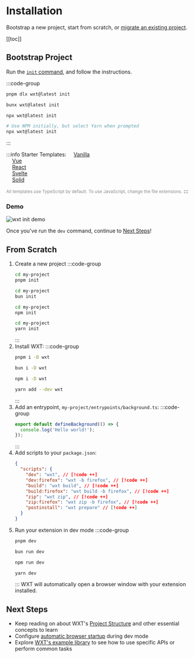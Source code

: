 # Installation

Bootstrap a new project, start from scratch, or [migrate an existing project](/guide/resources/migrate).

[[toc]]

## Bootstrap Project

Run the [`init` command](/api/cli/wxt-init), and follow the instructions.

:::code-group

```sh [PNPM]
pnpm dlx wxt@latest init
```

```sh [Bun]
bunx wxt@latest init
```

```sh [NPM]
npx wxt@latest init
```

```sh [Yarn]
# Use NPM initially, but select Yarn when prompted
npx wxt@latest init
```

:::

:::info Starter Templates:
[<Icon name="TypeScript" style="margin-left: 16px;" />Vanilla](https://github.com/wxt-dev/wxt/tree/main/templates/vanilla)<br/>[<Icon name="Vue" style="margin-left: 16px;" />Vue](https://github.com/wxt-dev/wxt/tree/main/templates/vue)<br/>[<Icon name="React" style="margin-left: 16px;" />React](https://github.com/wxt-dev/wxt/tree/main/templates/react)<br/>[<Icon name="Svelte" style="margin-left: 16px;" />Svelte](https://github.com/wxt-dev/wxt/tree/main/templates/svelte)<br/>[<Icon name="Solid" icon="https://www.solidjs.com/img/favicons/favicon-32x32.png"  style="margin-left: 16px;" />Solid](https://github.com/wxt-dev/wxt/tree/main/templates/solid)

<small style="opacity: 50%">All templates use TypeScript by default. To use JavaScript, change the file extensions.</small>
:::

### Demo

![wxt init demo](/assets/init-demo.gif)

Once you've run the `dev` command, continue to [Next Steps](#next-steps)!

## From Scratch

1. Create a new project
   :::code-group
   ```sh [PNPM]
   cd my-project
   pnpm init
   ```
   ```sh [Bun]
   cd my-project
   bun init
   ```
   ```sh [NPM]
   cd my-project
   npm init
   ```
   ```sh [Yarn]
   cd my-project
   yarn init
   ```
   :::
2. Install WXT:
   :::code-group
   ```sh [PNPM]
   pnpm i -D wxt
   ```
   ```sh [Bun]
   bun i -D wxt
   ```
   ```sh [NPM]
   npm i -D wxt
   ```
   ```sh [Yarn]
   yarn add --dev wxt
   ```
   :::
3. Add an entrypoint, `my-project/entrypoints/background.ts`:
   :::code-group
   ```ts
   export default defineBackground(() => {
     console.log('Hello world!');
   });
   ```
   :::
4. Add scripts to your `package.json`:
   ```json
   {
     "scripts": {
       "dev": "wxt", // [!code ++]
       "dev:firefox": "wxt -b firefox", // [!code ++]
       "build": "wxt build", // [!code ++]
       "build:firefox": "wxt build -b firefox", // [!code ++]
       "zip": "wxt zip", // [!code ++]
       "zip:firefox": "wxt zip -b firefox", // [!code ++]
       "postinstall": "wxt prepare" // [!code ++]
     }
   }
   ```
5. Run your extension in dev mode
   :::code-group
   ```sh [PNPM]
   pnpm dev
   ```
   ```sh [Bun]
   bun run dev
   ```
   ```sh [NPM]
   npm run dev
   ```
   ```sh [Yarn]
   yarn dev
   ```
   :::
   WXT will automatically open a browser window with your extension installed.

## Next Steps

- Keep reading on about WXT's [Project Structure](/guide/essentials/project-structure) and other essential concepts to learn
- Configure [automatic browser startup](/guide/essentials/config/browser-startup) during dev mode
- Explore [WXT's example library](/examples) to see how to use specific APIs or perform common tasks
